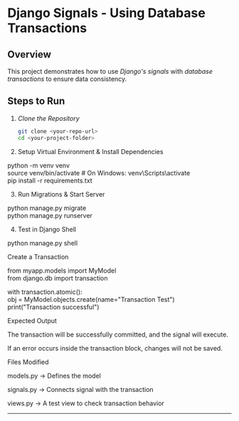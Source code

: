 
# Django Signals - Using Database Transactions  

## Overview  
This project demonstrates how to use *Django's signals* with *database transactions* to ensure data consistency.  

## Steps to Run  

1. *Clone the Repository*  
   ```sh
   git clone <your-repo-url>
   cd <your-project-folder>

2. Setup Virtual Environment & Install Dependencies

python -m venv venv  
source venv/bin/activate  # On Windows: venv\Scripts\activate  
pip install -r requirements.txt


3. Run Migrations & Start Server

python manage.py migrate  
python manage.py runserver


4. Test in Django Shell

python manage.py shell

Create a Transaction

from myapp.models import MyModel  
from django.db import transaction  

with transaction.atomic():  
    obj = MyModel.objects.create(name="Transaction Test")  
print("Transaction successful")




Expected Output

The transaction will be successfully committed, and the signal will execute.

If an error occurs inside the transaction block, changes will not be saved.


Files Modified

models.py → Defines the model

signals.py → Connects signal with the transaction

views.py → A test view to check transaction behavior



---
